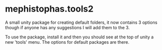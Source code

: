 # mephistophas.tools2
A small unity package for creating default folders, it now contains 3 options though if anyone has any suggestions I will add them to the 3.


To use the package, install it and then you should see at the top of unity a new 'tools' menu. The options for default packages are there.

